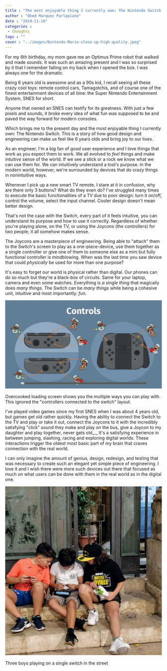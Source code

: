 ```yaml
---
title : "The most enjoyable thing I currently own: The Nintendo Switch."
author : "Obed Marquez Parlapiano"
date : "2019-11-10"
categories : 
 - thoughts
tags : ""
cover : "../images/Nintendo-Mario-close-up-high-quality.jpeg"
---
```


For my 6th birthday, my mom gave me an Optimus Prime robot that walked and made sounds. It was such an amazing present and I was so surprised by it that I remember falling on my back when I opened the box. I was always one for the dramatic.

Being 6 years old is awesome and as a 90s kid, I recall seeing all these crazy cool toys: remote control cars, Tamagotchis, and of course one of the finest entertainment devices of all time: the Super Nintendo Entertainment System, SNES for short.

Anyone that owned an SNES can testify for its greatness. With just a few pixels and sounds, it broke every idea of what fun was supposed to be and paved the way forward for modern consoles.

Which brings me to the present day and the most enjoyable thing I currently own: The Nintendo Switch. This is a story of how good design and engineering can make us feel like 6 years olds and bring joy to our lives.

As an engineer, I'm a big fan of good user experience and I love things that work as you expect them to work. We all evolved to _feel_ things and make _intuitive_ sense of the world. If we see a stick or a rock we know what we can use them for. We can intuitively understand a tool's purpose. In the modern world, however, we're surrounded by devices that do crazy things in nonintuitive ways.

Whenever I pick up a new smart TV remote, I stare at it in confusion, why are there only 3 buttons? What do they even do? I've struggled many times to execute the basic functionalities of a TV due to poor design: turn it on/off, control the volume, select the input channel. Cooler design doesn't mean better design.

That's not the case with the Switch, every part of it feels intuitive, you can understand its purpose and how to use it correctly. Regardless of whether you're playing alone, on the TV, or using the Joycons (the controllers) for two people, it all somehow makes sense.

The Joycons are a masterpiece of engineering. Being able to "attach" them to the Switch's screen to play as a one-piece-device, use them together as a single controller or give one of them to someone else as a mini but fully functional controller is mindblowing. When was the last time you saw device that could _physically_ be used for more than one purpose?

It's easy to forget our world is physical rather than digital. Our phones can do so much but they're a black-box of circuits. Same for your laptop, camera and even some watches. Everything is _a single thing_ that magically does _many things_. The Switch can be _many things_ while being a cohesive unit, intuitive and most importantly: _fun._

![overcooked loading screen switch controllers use](../images/overcooked-loading-screen-switch-controllers-use-1024x576.jpg)

Overcooked loading screen shows you the multiple ways you can play with. This ignored the "controllers connected to the switch" layout.

I've played video games since my first SNES when I was about 4 years old, but games get old rather quickly. Having the ability to connect the Switch to the TV and play or take it out, connect the Joycons to it with the incredibly satisfying "click" sound they make and play on the bus, give a Joycon to my daughter and play together, never gets old_._ It's a satisfying experience in between jumping, slashing, racing and exploring digital worlds. These interactions trigger the oldest most basic part of my brain that craves connection with the real world.

I can only imagine the amount of genius, design, redesign, and testing that was necessary to create such an elegant yet simple piece of engineering. I love it and I wish there were more such devices out there that focused as much on what users can be done with them in the real world as in the digital one.

![three boys playing on a single switch in the street](../images/three-boys-playing-on-a-single-switch-in-the-street-1-955x1024.jpg)

Three boys playing on a single switch in the street
